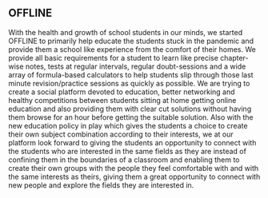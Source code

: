 ## OFFLINE ##

With the health and growth of school students in our minds, we started OFFLINE to primarily help educate the students stuck in the pandemic and provide them a school like experience from the comfort of their homes. We provide all basic requirements for a student to learn like precise chapter-wise notes, tests at regular intervals, regular doubt-sessions and a wide array of formula-based calculators to help students slip through those last minute revision/practice sessions as quickly as possible. 
We are trying to create a social platform devoted to education, better networking and healthy competitions between students sitting at home getting online education and also providing them with clear cut solutions without having them browse for an hour before getting the suitable solution.
Also with the new education policy in play which gives the students a choice to create their own subject combination according to their interests, we at our platform look forward to giving the students an opportunity to connect with the students who are interested in the same fields as they are instead of confining them in the boundaries of a classroom and enabling them to create their own groups with the people they feel comfortable with and with the same interests as theirs, giving them a great opportunity to connect with new people and explore the fields they are interested in.


